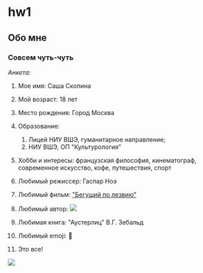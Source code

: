 # hw1
## Обо мне
### Совсем чуть-чуть
*Анкета:* 
 1. Мое имя: Саша Скопина
 2. Мой возраст: 18 лет
 3. Место рождения: Город Москва
 4. Образование: 
     1. Лицей НИУ ВШЭ, гуманитарное направление;   
     2. НИУ ВШЭ, ОП "Культурология"
 5. Хобби и интересы: французская философия, кинематограф, современное искусство, кофе, путешествия, спорт
 6. Любимый режиссер: Гаспар Ноэ
 7. Любимый фильм: ["Бегущий по лезвию"](https://www.kinopoisk.ru/film/begushchiy-po-lezviyu-1982-403/)  

8. Любимый автор: ![](https://upload.wikimedia.org/wikipedia/commons/thumb/7/78/Vasily_Perov_-_%D0%9F%D0%BE%D1%80%D1%82%D1%80%D0%B5%D1%82_%D0%A4.%D0%9C.%D0%94%D0%BE%D1%81%D1%82%D0%BE%D0%B5%D0%B2%D1%81%D0%BA%D0%BE%D0%B3%D0%BE_-_Google_Art_Project.jpg/267px-Vasily_Perov_-_%D0%9F%D0%BE%D1%80%D1%82%D1%80%D0%B5%D1%82_%D0%A4.%D0%9C.%D0%94%D0%BE%D1%81%D1%82%D0%BE%D0%B5%D0%B2%D1%81%D0%BA%D0%BE%D0%B3%D0%BE_-_Google_Art_Project.jpg)
 9. Любимая книга: "Аустерлиц" В.Г. Зебальд 
 10. Любимый emoji: :full_moon_with_face:  
 11. Это все! 

![](https://userscontent2.emaze.com/images/79518822-f316-4dd4-b509-6f9771a9e9b3/91e5d2a4b615b3a660cbd138dc2e8608.png) 
